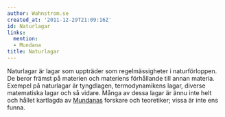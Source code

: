 ```yaml
---
author: Wahnstrom.se
created_at: '2011-12-29T21:09:16Z'
id: Naturlagar
links:
  mention:
  - Mundana
title: Naturlagar
---
```


Naturlagar är lagar som uppträder som regelmässigheter i naturförloppen. De beror främst på materien
och materiens förhållande till annan materia. Exempel på naturlagar är tyngdlagen, termodynamikens
lagar, diverse matematiska lagar och så vidare. Många av dessa lagar är ännu inte helt och hållet
kartlagda av [Mundanas] forskare och teoretiker; vissa är inte ens funna.

  [Mundanas]: Mundana